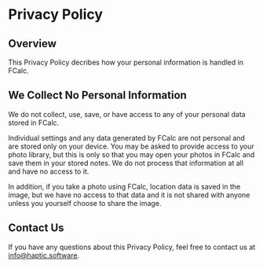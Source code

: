 #  Privacy Policy

## Overview

This Privacy Policy decribes how your personal information is handled in FCalc.

## We Collect No Personal Information

We do not collect, use, save, or have access to any of your personal data stored in FCalc.

Individual settings and any data generated by FCalc are not personal and are stored only on your device. You may be asked to provide access to your photo library, but this is only so that you may open your photos in FCalc and save them in your stored notes. We do not process that information at all and have no access to it.

In addition, if you take a photo using FCalc, location data is saved in the image, but we have no access to that data and it is not shared with anyone unless you yourself choose to share the image.

## Contact Us

If you have any questions about this Privacy Policy, feel free to contact us at [info@haptic.software](mailto:info@haptic.software).
